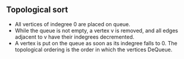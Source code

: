## Topological sort
- All vertices of indegree 0 are placed on queue. 
- While the queue is not empty, a vertex v is removed, and all edges adjacent to v have their indegrees decremented. 
- A vertex is put on the queue as soon as its indegree falls to 0. The topological ordering is the order in which the vertices DeQueue.